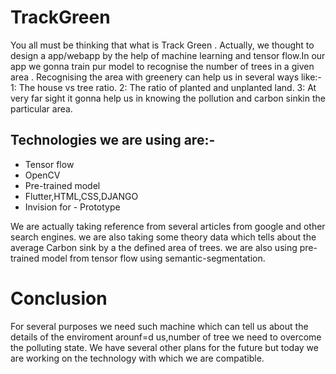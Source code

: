 # TrackGreen

You all must be thinking that what is Track Green .
Actually, we thought to design a app/webapp by the help of machine learning and tensor flow.In our app we gonna train pur model to recognise the number of trees in a given area .
Recognising the area with greenery can help us in several ways like:-
 1: The house vs tree ratio.
 2: The ratio of planted and unplanted land.
 3: At very far sight it gonna help us in knowing the pollution and carbon sinkin the particular area.

## Technologies we are using are:-
  * Tensor flow
  * OpenCV
  * Pre-trained model
  * Flutter,HTML,CSS,DJANGO
  * Invision for  - Prototype 

We are actually taking reference from several articles from google and other search engines.
we are also taking some theory data which tells about the average Carbon sink by a the defined area of trees.
we are also using pre-trained model from tensor flow using semantic-segmentation.


# Conclusion

  For several purposes we need such machine which can tell us about the details of the enviroment arounf=d us,number of tree we need to overcome the polluting state.
We have several other plans for the future but today we are working on the technology with which we are compatible.


  
